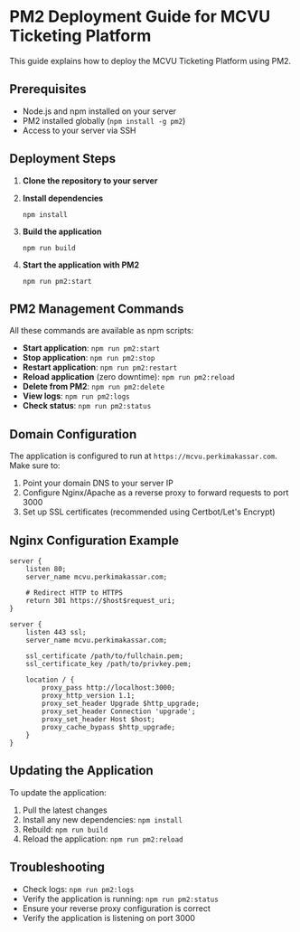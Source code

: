 # PM2 Deployment Guide for MCVU Ticketing Platform

This guide explains how to deploy the MCVU Ticketing Platform using PM2.

## Prerequisites

- Node.js and npm installed on your server
- PM2 installed globally (`npm install -g pm2`)
- Access to your server via SSH

## Deployment Steps

1. **Clone the repository to your server**

2. **Install dependencies**
   ```
   npm install
   ```

3. **Build the application**
   ```
   npm run build
   ```

4. **Start the application with PM2**
   ```
   npm run pm2:start
   ```

## PM2 Management Commands

All these commands are available as npm scripts:

- **Start application**: `npm run pm2:start`
- **Stop application**: `npm run pm2:stop`
- **Restart application**: `npm run pm2:restart`
- **Reload application** (zero downtime): `npm run pm2:reload`
- **Delete from PM2**: `npm run pm2:delete`
- **View logs**: `npm run pm2:logs`
- **Check status**: `npm run pm2:status`

## Domain Configuration

The application is configured to run at `https://mcvu.perkimakassar.com`. Make sure to:

1. Point your domain DNS to your server IP
2. Configure Nginx/Apache as a reverse proxy to forward requests to port 3000
3. Set up SSL certificates (recommended using Certbot/Let's Encrypt)

## Nginx Configuration Example

```nginx
server {
    listen 80;
    server_name mcvu.perkimakassar.com;
    
    # Redirect HTTP to HTTPS
    return 301 https://$host$request_uri;
}

server {
    listen 443 ssl;
    server_name mcvu.perkimakassar.com;
    
    ssl_certificate /path/to/fullchain.pem;
    ssl_certificate_key /path/to/privkey.pem;
    
    location / {
        proxy_pass http://localhost:3000;
        proxy_http_version 1.1;
        proxy_set_header Upgrade $http_upgrade;
        proxy_set_header Connection 'upgrade';
        proxy_set_header Host $host;
        proxy_cache_bypass $http_upgrade;
    }
}
```

## Updating the Application

To update the application:

1. Pull the latest changes
2. Install any new dependencies: `npm install`
3. Rebuild: `npm run build`
4. Reload the application: `npm run pm2:reload`

## Troubleshooting

- Check logs: `npm run pm2:logs`
- Verify the application is running: `npm run pm2:status`
- Ensure your reverse proxy configuration is correct
- Verify the application is listening on port 3000
